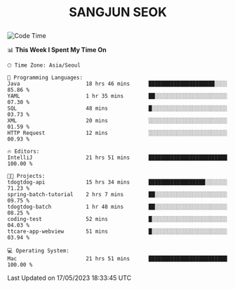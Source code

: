 <h1>
 <p align="center">
   SANGJUN SEOK
 </p>
</h1>

<!--START_SECTION:waka-->
![Code Time](http://img.shields.io/badge/Code%20Time-2%2C579%20hrs%2046%20mins-blue)

📊 **This Week I Spent My Time On** 

```text
🕑︎ Time Zone: Asia/Seoul

💬 Programming Languages: 
Java                     18 hrs 46 mins      █████████████████████░░░░   85.86 % 
YAML                     1 hr 35 mins        ██░░░░░░░░░░░░░░░░░░░░░░░   07.30 % 
SQL                      48 mins             █░░░░░░░░░░░░░░░░░░░░░░░░   03.73 % 
XML                      20 mins             ░░░░░░░░░░░░░░░░░░░░░░░░░   01.59 % 
HTTP Request             12 mins             ░░░░░░░░░░░░░░░░░░░░░░░░░   00.93 % 

🔥 Editors: 
IntelliJ                 21 hrs 51 mins      █████████████████████████   100.00 % 

🐱‍💻 Projects: 
tdogtdog-api             15 hrs 34 mins      ██████████████████░░░░░░░   71.23 % 
spring-batch-tutorial    2 hrs 7 mins        ██░░░░░░░░░░░░░░░░░░░░░░░   09.75 % 
tdogtdog-batch           1 hr 48 mins        ██░░░░░░░░░░░░░░░░░░░░░░░   08.25 % 
coding-test              52 mins             █░░░░░░░░░░░░░░░░░░░░░░░░   04.03 % 
ttcare-app-webview       51 mins             █░░░░░░░░░░░░░░░░░░░░░░░░   03.94 % 

💻 Operating System: 
Mac                      21 hrs 51 mins      █████████████████████████   100.00 % 
```


 Last Updated on 17/05/2023 18:33:45 UTC
<!--END_SECTION:waka-->

